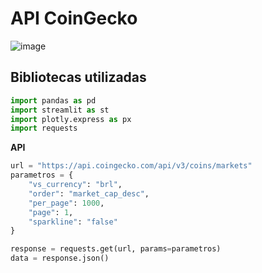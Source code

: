 
<h1> API CoinGecko </h1>

![image](https://github.com/user-attachments/assets/923bd627-75fb-4e3a-a85d-68a0536bf323)

<h2> Bibliotecas utilizadas</h2>

```python
import pandas as pd
import streamlit as st
import plotly.express as px
import requests
```

<strong> API </strong>

```python
url = "https://api.coingecko.com/api/v3/coins/markets"
parametros = {
    "vs_currency": "brl",
    "order": "market_cap_desc",
    "per_page": 1000,
    "page": 1,
    "sparkline": "false"
}

response = requests.get(url, params=parametros)
data = response.json()
```
